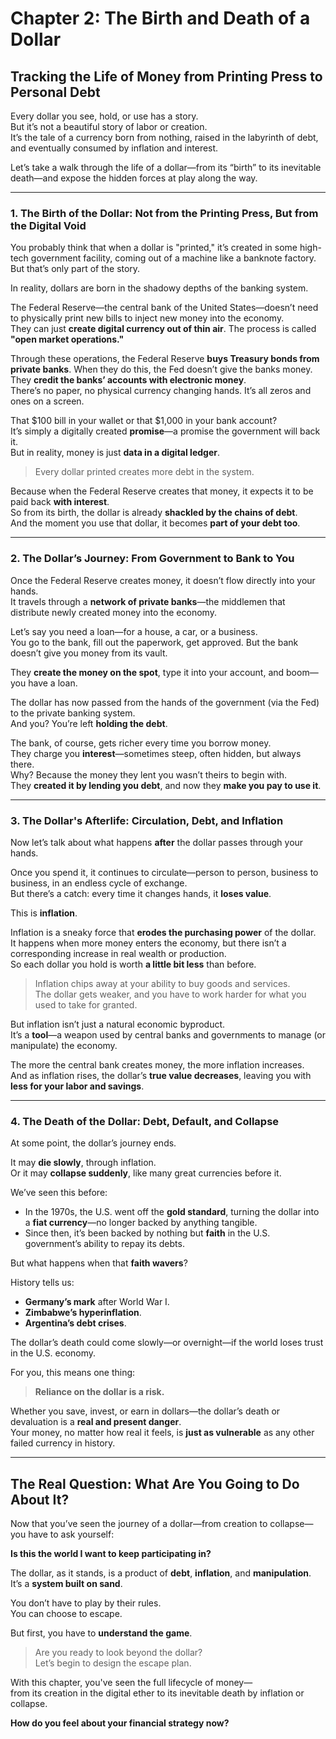 # Chapter 2: The Birth and Death of a Dollar  
## Tracking the Life of Money from Printing Press to Personal Debt

Every dollar you see, hold, or use has a story.  
But it’s not a beautiful story of labor or creation.  
It’s the tale of a currency born from nothing, raised in the labyrinth of debt, and eventually consumed by inflation and interest.

Let’s take a walk through the life of a dollar—from its “birth” to its inevitable death—and expose the hidden forces at play along the way.

---

### 1. The Birth of the Dollar: Not from the Printing Press, But from the Digital Void

You probably think that when a dollar is "printed," it’s created in some high-tech government facility, coming out of a machine like a banknote factory.  
But that’s only part of the story.

In reality, dollars are born in the shadowy depths of the banking system.

The Federal Reserve—the central bank of the United States—doesn’t need to physically print new bills to inject new money into the economy.  
They can just **create digital currency out of thin air**. The process is called **"open market operations."**

Through these operations, the Federal Reserve **buys Treasury bonds from private banks**. When they do this, the Fed doesn’t give the banks money.  
They **credit the banks’ accounts with electronic money**.  
There’s no paper, no physical currency changing hands. It’s all zeros and ones on a screen.

That $100 bill in your wallet or that $1,000 in your bank account?  
It’s simply a digitally created **promise**—a promise the government will back it.  
But in reality, money is just **data in a digital ledger**.

> Every dollar printed creates more debt in the system.

Because when the Federal Reserve creates that money, it expects it to be paid back **with interest**.  
So from its birth, the dollar is already **shackled by the chains of debt**.  
And the moment you use that dollar, it becomes **part of your debt too**.

---

### 2. The Dollar’s Journey: From Government to Bank to You

Once the Federal Reserve creates money, it doesn’t flow directly into your hands.  
It travels through a **network of private banks**—the middlemen that distribute newly created money into the economy.

Let’s say you need a loan—for a house, a car, or a business.  
You go to the bank, fill out the paperwork, get approved. But the bank doesn’t give you money from its vault.

They **create the money on the spot**, type it into your account, and boom—you have a loan.

The dollar has now passed from the hands of the government (via the Fed) to the private banking system.  
And you? You’re left **holding the debt**.

The bank, of course, gets richer every time you borrow money.  
They charge you **interest**—sometimes steep, often hidden, but always there.  
Why? Because the money they lent you wasn’t theirs to begin with.  
They **created it by lending you debt**, and now they **make you pay to use it**.

---

### 3. The Dollar's Afterlife: Circulation, Debt, and Inflation

Now let’s talk about what happens **after** the dollar passes through your hands.

Once you spend it, it continues to circulate—person to person, business to business, in an endless cycle of exchange.  
But there’s a catch: every time it changes hands, it **loses value**.

This is **inflation**.

Inflation is a sneaky force that **erodes the purchasing power** of the dollar.  
It happens when more money enters the economy, but there isn’t a corresponding increase in real wealth or production.  
So each dollar you hold is worth **a little bit less** than before.

> Inflation chips away at your ability to buy goods and services.  
> The dollar gets weaker, and you have to work harder for what you used to take for granted.

But inflation isn’t just a natural economic byproduct.  
It’s a **tool**—a weapon used by central banks and governments to manage (or manipulate) the economy.

The more the central bank creates money, the more inflation increases.  
And as inflation rises, the dollar’s **true value decreases**, leaving you with **less for your labor and savings**.

---

### 4. The Death of the Dollar: Debt, Default, and Collapse

At some point, the dollar’s journey ends.

It may **die slowly**, through inflation.  
Or it may **collapse suddenly**, like many great currencies before it.

We’ve seen this before:  
- In the 1970s, the U.S. went off the **gold standard**, turning the dollar into a **fiat currency**—no longer backed by anything tangible.  
- Since then, it’s been backed by nothing but **faith** in the U.S. government’s ability to repay its debts.

But what happens when that **faith wavers**?

History tells us:  
- **Germany’s mark** after World War I.  
- **Zimbabwe’s hyperinflation**.  
- **Argentina’s debt crises**.

The dollar’s death could come slowly—or overnight—if the world loses trust in the U.S. economy.

For you, this means one thing:

> **Reliance on the dollar is a risk.**

Whether you save, invest, or earn in dollars—the dollar’s death or devaluation is a **real and present danger**.  
Your money, no matter how real it feels, is **just as vulnerable** as any other failed currency in history.

---

## The Real Question: What Are You Going to Do About It?

Now that you’ve seen the journey of a dollar—from creation to collapse—you have to ask yourself:

**Is this the world I want to keep participating in?**

The dollar, as it stands, is a product of **debt**, **inflation**, and **manipulation**.  
It’s a **system built on sand**.

You don’t have to play by their rules.  
You can choose to escape.

But first, you have to **understand the game**.

> Are you ready to look beyond the dollar?  
> Let’s begin to design the escape plan.

With this chapter, you've seen the full lifecycle of money—  
from its creation in the digital ether to its inevitable death by inflation or collapse.

**How do you feel about your financial strategy now?**
